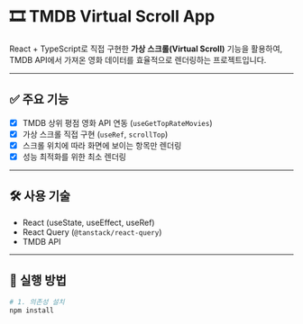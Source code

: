 # 🎞️ TMDB Virtual Scroll App

React + TypeScript로 직접 구현한 **가상 스크롤(Virtual Scroll)** 기능을 활용하여, TMDB API에서 가져온 영화 데이터를 효율적으로 렌더링하는 프로젝트입니다.

---

## ✅ 주요 기능

- [x] TMDB 상위 평점 영화 API 연동 (`useGetTopRateMovies`)
- [x] 가상 스크롤 직접 구현 (`useRef`, `scrollTop`)
- [x] 스크롤 위치에 따라 화면에 보이는 항목만 렌더링
- [x] 성능 최적화를 위한 최소 렌더링

---

## 🛠 사용 기술

- React (useState, useEffect, useRef)
- React Query (`@tanstack/react-query`)
- TMDB API

---

## 🚀 실행 방법

```bash
# 1. 의존성 설치
npm install
